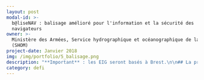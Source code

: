```yaml
---
layout: post
modal-id: >-
  b@liseNAV : balisage amélioré pour l'information et la sécurité des
  navigateurs
owner: >-
  Ministère des Armées, Service hydrographique et océanographique de la Marine
  (SHOM)
project-date: Janvier 2018
img: /img/portfolio/5_balisage.png
description: "**Important** : les EIG seront basés à Brest.\n\n## La problématique\n\nLa signalisation maritime (phares, balisage\ndes côtes), les avis aux navigateurs et les cartes marines sont essentielles pour permettre aux\nnavigateurs de parer les dangers, de déterminer leur route et de se\npositionner. Les changements, planifiés ou fortuits, sur la signalisation\nmaritime sont gérés par les services des phares et balises qui diffusent les\nmodifications destinées au Shom.\n\n**Toutefois, les\ndélais d’actualisation des cartes sont conséquents, y compris pour les formes\nnumériques des cartes (ENC) dont les données sont parfois saisies à plusieurs\nreprises, et la restitution de l’information de balisage via la carte marine\n\\(symboles et légendes statiques) exige un certain temps de lecture et\nd’interprétation par l’usager.**\n\n## Le défi : faciliter la diffusion et la lisibilité des informations de signalisation maritime\n\nL’objectif est de réduire les délais\nde diffusion des informations de balisage. Ce défi comprend deux composantes\nmajeures\_:\n\n* Supprimer la redondance de la saisie de l’information\n* Proposer une lecture plus dynamique et adaptée à la\n  diversité des situations de navigation que les usagers peuvent rencontrer.\n\nA REFAIRE\n\nLe\nprojet étend le concept identifié dans le projet de la plateforme nationale de\nl’information nautique (projet PING) en visant à connecter en amont les\nservices producteurs de l’information. **Les informations qualifiées de\nsignalisation maritime seront disponibles dans les protocoles ouverts et\nreconnus**.\n\nCe projet vise trois objectifs : \n\n* Améliorer la transmission des informations de navigation diffusées et reçues (phares, balises, avis de navigation, cartes marines), avec un objectif de synchronisation et de mise à jour en temps réel ;\n* Faciliter la lecture des informations de navigation pour l'usager grâce à une \"carte marine augmentée\" : ajout, grâce au numérique, du contenu des ouvrages nautiques à celui des cartes marines, centralisation ainsi l'information. \n* Innovation sur le contenu, la représentation, la symbologie, le format, etc. de la couche numérique des informations de signalisation maritime à produire.\n\n*Attention : le défi est basé à Brest*\n\n## 2 entrepreneur•e•s recherché•e•s\n\n* **EIG 1 - WEBSERVICES GÉOGRAPHIQUES / INTERFACES / MODELES** : interfaçage de systèmes, normalisation de données, modélisation des données (UML). Missions : interfaçage, workflow et synchronisation des informations de balisage de leur création à leur diffusion.\n\n\n* **EIG\_ 2 - GÉOMATIQUE / CARTOGRAPHIE** : web services géographiques, standards OGC, directive INSPIRE, ergonomie des applications. Missions : Restitution à l'usager des informations de balisage sous une forme innovante.\n\n## Votre mentor : Eric Le Guen\n\n![Photo d'Eric Le Guen, mentor](/img/portfolio/5_Photo_Mentor_Eric_Le_Guen_portrait.bmp)\n\n**Depuis\n2015, Eric Le Guen est le référent de l’infrastructure de données géographiques\ndu Shom au sein du département de Géomatique qu’il dirige depuis 2017**. Auparavant,\nil a passé de nombreuses années en tant qu’ingénieur au département de cartographie\noù il a occupé différents postes tant en conception, production et mise à jour\nde cartes marines – papier et électronique (ENC) – qu’en expertise sur les\nsystèmes de production.\n\n*Cap\nà l’Ouest, la mer est à l’honneur! Le Shom et son partenaire de la Direction\ndes affaires maritimes sont ravis d’intégrer cette seconde promotion des EIG.\nNous allons tous ensemble démontrer que nous pouvons accélérer l’information\ndes usagers de la mer en matière de signalisation maritime, puis mettre à\ndisposition ces données sur un portail et enfin proposer de nouveaux services\ninnovants pour améliorer la sécurité de la navigation.*\n\n*«\_La mutation numérique transforme la relation entre le Shom\net les usagers de ses produits et services, ainsi que ses processus internes.\nIl est ainsi possible de renforcer la fluidité des relations avec ses clients\net de leur proposer des améliorations substantielles du service rendu.\_» Extrait\ndu Contrat d’objectifs et de performance entre le Shom et\nl’Etat 2017-2020.*"
category: defi
---
```















